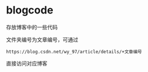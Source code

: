 # blogcode

存放博客中的一些代码

文件夹编号为文章编号，可通过

`https://blog.csdn.net/wy_97/article/details/+文章编号`

直接访问对应博客

